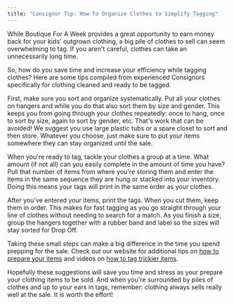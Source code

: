 ```yaml
---
title: "Consignor Tip: How To Organize Clothes to Simplify Tagging"
---
```


While Boutique For A Week provides a great opportunity to earn money back for your kids' outgrown clothing, a big pile of clothes to sell can seem overwhelming to tag. If you aren't careful, clothes can take an unnecessarily long time.

So, how do you save time and increase your efficiency while tagging clothes? Here are some tips compiled from experienced Consignors specifically for clothing cleaned and ready to be tagged.

First, make sure you sort and organize systematically. Put all your clothes on hangers and while you do that also sort them by size and gender. This keeps you from going through your clothes repeatedly: once to hang, once to sort by size, again to sort by gender, etc. That's work that can be avoided! We suggest you use large plastic tubs or a spare closet to sort and then store. Whatever you choose, just make sure to put your items somewhere they can stay organized until the sale.

When you're ready to tag, tackle your clothes a group at a time. What amount (if not all) can you easily complete in the amount of time you have? Pull that number of items from where you're storing them and enter the items in the same sequence they are hung or stacked into your inventory. Doing this means your tags will print in the same order as your clothes.

After you've entered your items, print the tags. When you cut them, keep them in order. This makes for fast tagging as you go straight through your line of clothes without needing to search for a match. As you finish a size, group the hangers together with a rubber band and label so the sizes will stay sorted for Drop Off.

Taking these small steps can make a big difference in the time you spend prepping for the sale. Check out our website for additional tips on [how to prepare your items](/consignors/preparing-merchandise/) and videos on [how to tag trickier items](/consignors/attaching-tags/).

Hopefully these suggestions will save you time and stress as your prepare your clothing items to be sold. And when you're surrounded by piles of clothes and up to your ears in tags, remember: clothing always sells really well at the sale. It is worth the effort!
